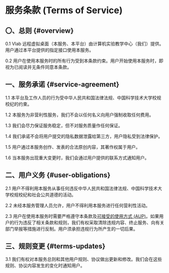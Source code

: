 # 服务条款 (Terms of Service)

## 〇、总则 {#overview}

0.1 Vlab 远程虚拟桌面（本服务、本平台）由计算机实验教学中心（我们）提供。用户通过本平台提供的指定接口使用本服务。

0.2 用户在使用本服务时的所有行为受到本条款约束。用户开始使用本服务时，即视为已阅读并无条件同意本条款。

## 一、服务承诺 {#service-agreement}

1.1 本平台及工作人员的行为受中华人民共和国法律法规、中国科学技术大学校规校纪的约束。

1.2 本服务为非营利性服务，我们不会以任何名义向用户强制收取任何费用。

1.3 我们会尽力保证服务稳定，但不对服务质量作任何保证。

1.4 我们承诺不会将用户提交的隐私数据泄露给第三方，用户隐私受到法律保护。

1.5 用户通过本服务创作、发表的合法原创内容，其著作权属于用户。

1.6 当本服务出现重大变更时，我们会通过用户提供的联系方式通知用户。

## 二、用户义务 {#user-obligations}

2.1 用户不得利用本服务从事任何违反中华人民共和国法律法规、中国科学技术大学校规校纪和社会公共道德的活动。

2.2 未经本服务管理人员允许，用户不得利用本服务进行任何营利性活动。

2.3 用户在使用本服务时需要严格遵守本条款及[可接受的使用方式 (AUP)](acceptable-use-policy.md)。如果用户的行为违反了相关条款和规则，我们有权采取清除违规内容、终止服务、向有关部门举报等措施进行反制。用户须承担违规行为所产生的一切后果。

## 三、规则变更 {#terms-updates}

3.1 我们有权对本服务总则和其他用户规则、协议做出更新和修改。我们会在这些规则、协议内容发生的变化时通知用户。
